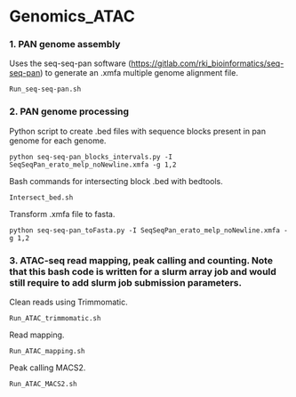 # Genomics_ATAC

### 1. PAN genome assembly

Uses the seq-seq-pan software (https://gitlab.com/rki_bioinformatics/seq-seq-pan) to generate an .xmfa multiple genome alignment file. 

```
Run_seq-seq-pan.sh
```

### 2. PAN genome processing

Python script to create .bed files with sequence blocks present in pan genome for each genome.
```
python seq-seq-pan_blocks_intervals.py -I SeqSeqPan_erato_melp_noNewline.xmfa -g 1,2
```

Bash commands for intersecting block .bed with bedtools.
```
Intersect_bed.sh
```

Transform .xmfa file to fasta.
```
python seq-seq-pan_toFasta.py -I SeqSeqPan_erato_melp_noNewline.xmfa -g 1,2
```

### 3. ATAC-seq read mapping, peak calling and counting. Note that this bash code is written for a slurm array job and would still require to add slurm job submission parameters.

Clean reads using Trimmomatic.
```
Run_ATAC_trimmomatic.sh
```

Read mapping.
```
Run_ATAC_mapping.sh
```

Peak calling MACS2.
```
Run_ATAC_MACS2.sh
```

